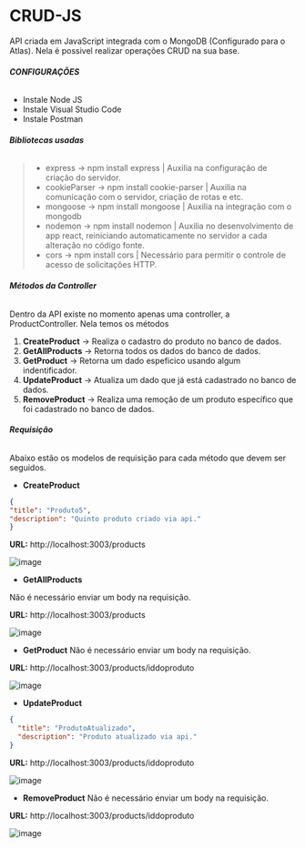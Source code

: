 # CRUD-JS
API criada em JavaScript integrada com o MongoDB (Configurado para o Atlas).
Nela é possivel realizar operações CRUD na sua base.

 ###### **CONFIGURAÇÕES** 

- Instale Node JS
- Instale Visual Studio Code
- Instale Postman 

 ###### **Bibliotecas usadas**

> - express -> npm install express | Auxilia na configuração de criação do servidor. 
> - cookieParser -> npm install cookie-parser | Auxilia na comunicação com o servidor, criação de rotas e etc.
> - mongoose -> npm install mongoose | Auxilia na integração com o mongodb
> - nodemon -> npm install nodemon | Auxilia no desenvolvimento de app react, reiniciando automaticamente no servidor a cada alteração no código fonte.
> - cors -> npm install cors | Necessário para permitir o controle de acesso de solicitações HTTP.


###### **Métodos da Controller**

Dentro da API existe no momento apenas uma controller, a ProductController. Nela temos os métodos 
1. **CreateProduct** -> Realiza o cadastro do produto no banco de dados.
2. **GetAllProducts** -> Retorna todos os dados do banco de dados.
3. **GetProduct** -> Retorna um dado espeficico usando algum indentificador.
4. **UpdateProduct** -> Atualiza um dado que já está cadastrado no banco de dados.
5. **RemoveProduct** -> Realiza uma remoção de um produto específico que foi cadastrado no banco de dados.


###### **Requisição**

Abaixo estão os modelos de requisição para cada método que devem ser seguidos.

- **CreateProduct**
 
```json
{
"title": "Produto5",
"description": "Quinto produto criado via api."
}
```
**URL:** http://localhost:3003/products

![image](https://user-images.githubusercontent.com/82042435/231918984-ad9e322b-d567-4d47-b4bf-f61f024fe117.png)


- **GetAllProducts** 

 Não é necessário enviar um body na requisição.

**URL:** http://localhost:3003/products

![image](https://user-images.githubusercontent.com/82042435/231919319-cfe838be-fe77-41c1-ba03-ccd557db8c5c.png)


- **GetProduct** 
 Não é necessário enviar um body na requisição.
 
 **URL:** http://localhost:3003/products/iddoproduto
 
 ![image](https://user-images.githubusercontent.com/82042435/231919512-c3ce2751-294e-40db-ad9b-af5e25835af7.png)


- **UpdateProduct** 

```json
{
  "title": "ProdutoAtualizado",
  "description": "Produto atualizado via api."
}
```

**URL:** http://localhost:3003/products/iddoproduto

![image](https://user-images.githubusercontent.com/82042435/231919954-3e465a96-cb01-4f7e-ad3a-6ed394df8f44.png)


- **RemoveProduct** 
 Não é necessário enviar um body na requisição.

 **URL:** http://localhost:3003/products/iddoproduto
 
 ![image](https://user-images.githubusercontent.com/82042435/231920128-16a039fe-3d26-4a67-a80e-6a8287b7db6f.png)
